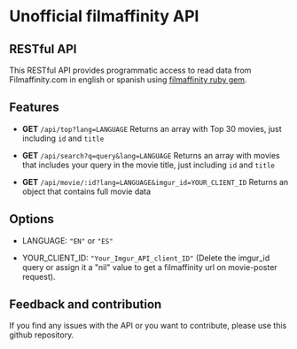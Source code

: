 # Unofficial filmaffinity API

## RESTful API
This RESTful API provides programmatic access to read data from Filmaffinity.com in english or spanish using [filmaffinity ruby gem](https://rubygems.org/gems/filmaffinity).

## Features
 - **GET** ```/api/top?lang=LANGUAGE```
 Returns an array with Top 30 movies, just including ```id``` and ```title```

 - **GET** ```/api/search?q=query&lang=LANGUAGE```
 Returns an array with movies that includes your query in the movie title, just including ```id``` and ```title```

 - **GET** ```/api/movie/:id?lang=LANGUAGE&imgur_id=YOUR_CLIENT_ID```
 Returns an object that contains full movie data

## Options
 - LANGUAGE: ```"EN"``` or ```"ES"```
 
 - YOUR_CLIENT_ID: ```"Your_Imgur_API_client_ID"``` (Delete the imgur_id query or assign it a "nil" value to get a filmaffinity url on movie-poster request).

## Feedback and contribution
If you find any issues with the API or you want to contribute, please use this github repository.
